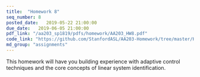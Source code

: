 ```yaml
---
title:  "Homework 8"
seq_number: 8
posted_date:   2019-05-22 21:00:00
due_date:   2019-06-05 21:00:00
pdf_link: "/aa203_sp1819/pdfs/homework/AA203_HW8.pdf"
code_link: "https://github.com/StanfordASL/AA203-Homework/tree/master/HW8"
md_group: "assignments"
---
```


This homework will have you building experience with adaptive control techniques and the core concepts of linear system identification. 